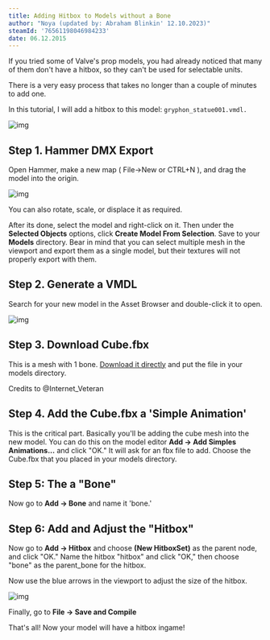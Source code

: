 ```yaml
---
title: Adding Hitbox to Models without a Bone
author: "Noya (updated by: Abraham Blinkin' 12.10.2023)"
steamId: '76561198046984233'
date: 06.12.2015
---
```


If you tried some of Valve's prop models, you had already noticed that many of them don't have a hitbox, so they can't be used for selectable units.

There is a very easy process that takes no longer than a couple of minutes to add one. 

In this tutorial, I will add a hitbox to this model: `gryphon_statue001.vmdl.`

![img](https://puu.sh/lLH62/45243b2ded.jpg)

## Step 1. Hammer DMX Export

Open Hammer, make a new map ( File->New or CTRL+N ), and drag the model into the origin. 

![img](https://puu.sh/lLHek/b90cae10f2.png)

You can also rotate, scale, or displace it as required.

After its done, select the model and right-click on it. Then under the **Selected Objects** options, click **Create Model From Selection**. Save to your **Models** directory. Bear in mind that you can select multiple mesh in the viewport and export them as a single model, but their textures will not properly export with them.

## Step 2. Generate a VMDL

Search for your new model in the Asset Browser and double-click it to open.

![img](https://i.imgur.com/l12Ub1w.png)

## Step 3. Download Cube.fbx

This is a mesh with 1 bone. [Download it directly](/cube.fbx) and put the file in your models directory.

Credits to @Internet_Veteran

## Step 4. Add the Cube.fbx a 'Simple Animation'

This is the critical part. Basically you'll be adding the cube mesh into the new model. You can do this on the model editor **Add -> Add Simples Animations...** and click "OK." It will ask for an fbx file to add. Choose the Cube.fbx that you placed in your models directory.

## Step 5: The a "Bone"

Now go to **Add -> Bone** and name it 'bone.' 

## Step 6: Add and Adjust the "Hitbox"

Now go to **Add -> Hitbox** and choose **(New HitboxSet)** as the parent node, and click "OK." Name the hitbox "hitbox" and click "OK," then choose "bone" as the parent_bone for the hitbox.

Now use the blue arrows in the viewport to adjust the size of the hitbox.

![img](https://i.imgur.com/pyrL292.png)

Finally, go to **File -> Save and Compile**

That's all! Now your model will have a hitbox ingame!
